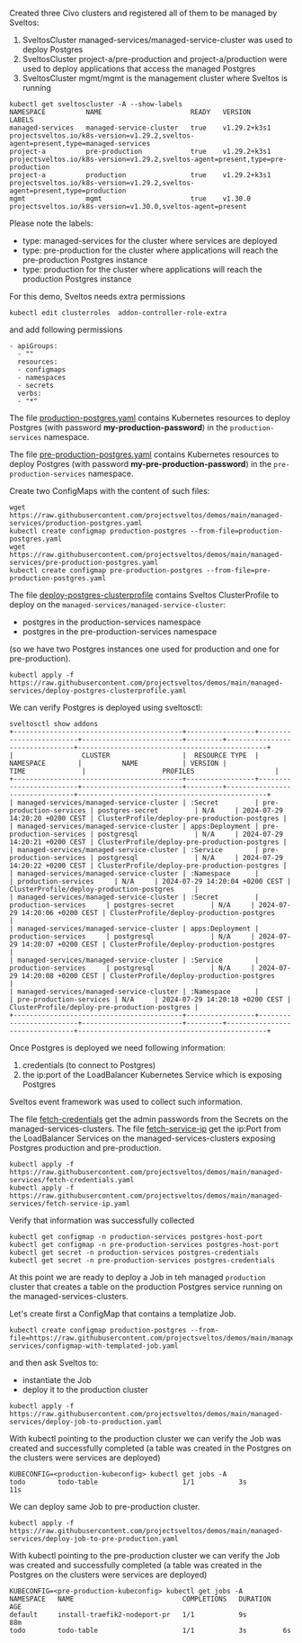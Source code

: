 Created three Civo clusters and registered all of them to be managed by Sveltos:

1. SveltosCluster managed-services/managed-service-cluster was used to deploy Postgres
2. SveltosCluster project-a/pre-production  and project-a/production were used to deploy applications that access the managed Postgres
3. SveltosCluster mgmt/mgmt is the management cluster where Sveltos is running

```
kubectl get sveltoscluster -A --show-labels                                     
NAMESPACE          NAME                      READY   VERSION        LABELS
managed-services   managed-service-cluster   true    v1.29.2+k3s1   projectsveltos.io/k8s-version=v1.29.2,sveltos-agent=present,type=managed-services
project-a          pre-production            true    v1.29.2+k3s1   projectsveltos.io/k8s-version=v1.29.2,sveltos-agent=present,type=pre-production
project-a          production                true    v1.29.2+k3s1   projectsveltos.io/k8s-version=v1.29.2,sveltos-agent=present,type=production
mgmt               mgmt                      true    v1.30.0        projectsveltos.io/k8s-version=v1.30.0,sveltos-agent=present
```

Please note the labels:

- type: managed-services for the cluster where services are deployed
- type: pre-production for the cluster where applications will reach the pre-production Postgres instance
- type: production for the cluster where applications will reach the production Postgres instance

For this demo, Sveltos needs extra permissions

```
kubectl edit clusterroles  addon-controller-role-extra
```

and add following permissions

```
- apiGroups:
  - ""
  resources:
  - configmaps
  - namespaces 
  - secrets
  verbs:
  - "*"
```


The file [production-postgres.yaml](production-postgres.yaml) contains Kubernetes resources to deploy Postgres (with password __my-production-password__) in the `production-services` namespace.

The file [pre-production-postgres.yaml](pre-production-postgres.yaml) contains Kubernetes resources to deploy Postgres (with password __my-pre-production-password__) in the `pre-production-services` namespace.

Create two ConfigMaps with the content of such files:

```
wget https://raw.githubusercontent.com/projectsveltos/demos/main/managed-services/production-postgres.yaml 
kubectl create configmap production-postgres --from-file=production-postgres.yaml
wget https://raw.githubusercontent.com/projectsveltos/demos/main/managed-services/pre-production-postgres.yaml 
kubectl create configmap pre-production-postgres --from-file=pre-production-postgres.yaml 
```

The file [deploy-postgres-clusterprofile](deploy-postgres-clusterprofile.yaml) contains Sveltos ClusterProfile to deploy on the `managed-services/managed-service-cluster`:

- postgres in the production-services namespace
- postgres in the pre-production-services namespace

(so we have two Postgres instances one used for production and one for pre-production).

```
kubectl apply -f https://raw.githubusercontent.com/projectsveltos/demos/main/managed-services/deploy-postgres-clusterprofile.yaml
```

We can verify Postgres is deployed using sveltosctl:

```
sveltosctl show addons
+------------------------------------------+-----------------+-------------------------+-------------------------+---------+--------------------------------+-----------------------------------------------+
|                 CLUSTER                  |  RESOURCE TYPE  |        NAMESPACE        |          NAME           | VERSION |              TIME              |                   PROFILES                    |
+------------------------------------------+-----------------+-------------------------+-------------------------+---------+--------------------------------+-----------------------------------------------+
| managed-services/managed-service-cluster | :Secret         | pre-production-services | postgres-secret         | N/A     | 2024-07-29 14:20:20 +0200 CEST | ClusterProfile/deploy-pre-production-postgres |
| managed-services/managed-service-cluster | apps:Deployment | pre-production-services | postgresql              | N/A     | 2024-07-29 14:20:21 +0200 CEST | ClusterProfile/deploy-pre-production-postgres |
| managed-services/managed-service-cluster | :Service        | pre-production-services | postgresql              | N/A     | 2024-07-29 14:20:22 +0200 CEST | ClusterProfile/deploy-pre-production-postgres |
| managed-services/managed-service-cluster | :Namespace      |                         | production-services     | N/A     | 2024-07-29 14:20:04 +0200 CEST | ClusterProfile/deploy-production-postgres     |
| managed-services/managed-service-cluster | :Secret         | production-services     | postgres-secret         | N/A     | 2024-07-29 14:20:06 +0200 CEST | ClusterProfile/deploy-production-postgres     |
| managed-services/managed-service-cluster | apps:Deployment | production-services     | postgresql              | N/A     | 2024-07-29 14:20:07 +0200 CEST | ClusterProfile/deploy-production-postgres     |
| managed-services/managed-service-cluster | :Service        | production-services     | postgresql              | N/A     | 2024-07-29 14:20:08 +0200 CEST | ClusterProfile/deploy-production-postgres     |
| managed-services/managed-service-cluster | :Namespace      |                         | pre-production-services | N/A     | 2024-07-29 14:20:18 +0200 CEST | ClusterProfile/deploy-pre-production-postgres |
+------------------------------------------+-----------------+-------------------------+-------------------------+---------+--------------------------------+-----------------------------------------------+
```

Once Postgres is deployed we need following information:

1. credentials (to connect to Postgres)
2. the ip:port of the LoadBalancer Kubernetes Service which is exposing Postgres

Sveltos event framework was used to collect such information.

The file [fetch-credentials](fetch-credentials.yaml) get the admin passwords from the Secrets on the managed-services-clusters.
The file [fetch-service-ip](fetch-service-ip.yaml) get the ip:Port from the LoadBalancer Services on the managed-services-clusters exposing Postgres production and pre-production.

```
kubectl apply -f https://raw.githubusercontent.com/projectsveltos/demos/main/managed-services/fetch-credentials.yaml
kubectl apply -f https://raw.githubusercontent.com/projectsveltos/demos/main/managed-services/fetch-service-ip.yaml
``` 

Verify that information was successfully collected

```
kubectl get configmap -n production-services postgres-host-port 
kubectl get configmap -n pre-production-services postgres-host-port
kubectl get secret -n production-services postgres-credentials
kubectl get secret -n pre-production-services postgres-credentials
```

At this point we are ready to deploy a Job in teh managed `production` cluster that creates a table on the production Postgres service running on the managed-services-clusters.

Let's create first a ConfigMap that contains a templatize Job.

```
kubectl create configmap production-postgres --from-file=https://raw.githubusercontent.com/projectsveltos/demos/main/managed-services/configmap-with-templated-job.yaml
```

and then ask Sveltos to:

- instantiate the Job
- deploy it to the production cluster

```
kubectl apply -f https://raw.githubusercontent.com/projectsveltos/demos/main/managed-services/deploy-job-to-production.yaml
```

With kubectl pointing to the production cluster we can verify the Job was created and successfully completed (a table was created in the Postgres on the clusters were services are deployed)

```
KUBECONFIG=<production-kubeconfig> kubectl get jobs -A
todo        todo-table                     1/1           3s         11s
```

We can deploy same Job to pre-production cluster. 

```
kubectl apply -f https://raw.githubusercontent.com/projectsveltos/demos/main/managed-services/deploy-job-to-pre-production.yaml

```

With kubectl pointing to the pre-production cluster we can verify the Job was created and successfully completed (a table was created in the Postgres on the clusters were services are deployed)

```
KUBECONFIG=<pre-production-kubeconfig> kubectl get jobs -A
NAMESPACE   NAME                           COMPLETIONS   DURATION   AGE
default     install-traefik2-nodeport-pr   1/1           9s         88m
todo        todo-table                     1/1           3s         6s
```
